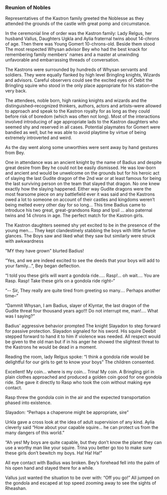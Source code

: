 ###  Reunion of Nobles

Representatives of the Kastron family greeted the Noblesse as they attended the grounds of the castle with great pomp and circumstance.

In the ceremonial line of order was the Kastron family: Lady Relgus, her husband Vallus, Daughters Ugkla and Aylia fraternal twins about 14-chrons of age. Then there was Young Gomert  10-chrons-old.  Beside them stood The most respected Whysan advisor Bey who had the best knack for remembering family members' names and a master at unwinding unfavorable and embarrassing threads of conversation.

The Kastrons were surrounded by hundreds of Whysan servants and soldiers.  They were equally flanked by high level Bringling knights, Wizards and advisors.   Careful observers could see the excited eyes of Debit the Bringling squire who stood in the only place appropriate for his station–the very back.

The attendees, noble born, high ranking knights and wizards and the distinguished–recognized thinkers, authors, actors and artists–were allowed to approach and speak to the Kastron royalty for as long as they could before risk of boredom (which was often not long).  Most of the interactions involved introducing of age appropriate lads to the Kastron daughters who seemed shy and reserved in all cases.   Potential playmates for Gomert were bandied as well, but he was able to avoid playtime by virtue of being extremely introverted and weird.

As the day went along some unworthies were sent away by hand gestures from Bey.

One in attendance was an ancient knight by the name of Badius and despite great desire from Bey he could not be easily dismissed.  He was low-born and ancient and would be unwelcome on the grounds but for his heroic act of slaying the last Gudite dragon of the 2nd war or at least famous for being the last surviving person on the team that slayed that dragon.  No one knew exactly how the slaying happened. Either way Gudite dragons were the most fearsome piece on any battlefield ever it was said and the Kastrons owed a lot to someone on account of their castles and kingdoms weren’t being melted every other day for so long… This time Badius came to introduce his two great, great-grandsons Rasp and Ipsil … also paternal twins and 14 chrons in age.  The perfect match for the Kastron girls.

The Kastron daughters seemed shy yet excited to be in the presence of the young men.... They kept clandestinely stabbing the boys with little furtive glances.  The Boys saw and liked what they saw but similarly were struck with awkwardness

"MY they have grown" blurted Badius!

“Yes, and we are indeed excited to see the deeds that your boys will add to your family…”, Bey began deflection.

“I told you these girls will want a gondola ride….. Rasp!... oh wait…. You are Rasp. Rasp! Take these girls on a gondola ride right–”

“-- Sir, They really are quite tired from greeting so many…. Perhaps another time–”

“Dammit Whysan, I am Badius, slayer of Klyntar, the last dragon of the Gudite threat four thousand years ago!!!  Do not interrupt me, man!.... What was I saying?”

Badius' aggressive behavior prompted The knight Slayadon to step forward for passive protection.  Slayadon signaled for his sword.  His squire Deebit stepped forward to hand it to him if violence was needed.  All respect would be given to the old man but if in his anger he showed the slightest threat to the Kastrons he would be dead in a moment.

Reading the room, lady Relgus spoke: “I think a gondola ride would be delightful for our girls to get to know your boys”  The children consented.

Excellent! My coin… where is my coin… Trina!  My coin.  A Bringling girl in plain clothes approached and produced a golden coin good for one gondola ride.  She gave it directly to Rasp who took the coin without making eye contact.

Rasp threw the gondola coin in the air and the expected transportation phased into existence.

Slayadon: “Perhaps a chaperone might be appropriate, sire”

Urkla gave a cross look at the idea of adult supervision of any kind.  Aylia cleverly said “How about your capable squire… he can protect us from the many dangers of this world.”

“Ah yes!  My boys are quite capable, but they don’t know the planet they can use a worthy man like your squire. Trina you better go too to make sure these girls don’t bewitch my boys. Ha! Ha! Ha!”

All eye contact with Badius was broken. Bey’s forehead fell into the palm of his open hand and stayed there for a while.

Vallus just wanted the situation to be over with:  “Off you go!”  All jumped on the gondola and escaped at top speed zooming away to see the sights of Rheashan.
